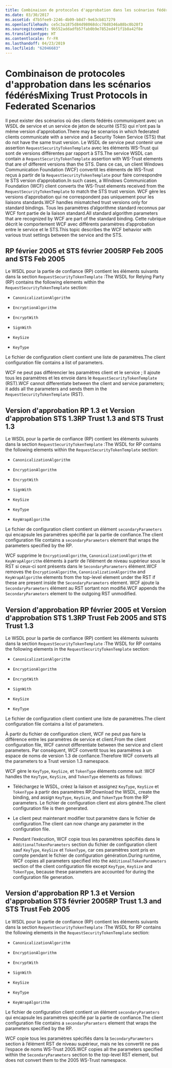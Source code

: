 ```yaml
---
title: Combinaison de protocoles d'approbation dans les scénarios fédérés
ms.date: 03/30/2017
ms.assetid: d7b5fee9-2246-4b09-b8d7-9e63cb817279
ms.openlocfilehash: ce5c3a1875d84d98068dcc78d8346a88bc0b28f3
ms.sourcegitcommit: 9b552addadfb57fab0b9e7852ed4f1f1b8a42f8e
ms.translationtype: HT
ms.contentlocale: fr-FR
ms.lasthandoff: 04/23/2019
ms.locfileid: "62046683"
---
```

# <a name="mixing-trust-protocols-in-federated-scenarios"></a><span data-ttu-id="3293a-102">Combinaison de protocoles d'approbation dans les scénarios fédérés</span><span class="sxs-lookup"><span data-stu-id="3293a-102">Mixing Trust Protocols in Federated Scenarios</span></span>
<span data-ttu-id="3293a-103">Il peut exister des scénarios où des clients fédérés communiquent avec un WSDL de service et un service de jeton de sécurité (STS) qui n'ont pas la même version d'approbation.</span><span class="sxs-lookup"><span data-stu-id="3293a-103">There may be scenarios in which federated clients communicate with a service and a Security Token Service (STS) that do not have the same trust version.</span></span> <span data-ttu-id="3293a-104">Le WSDL de service peut contenir une assertion `RequestSecurityTokenTemplate` avec les éléments WS-Trust qui sont de versions différentes par rapport à STS.</span><span class="sxs-lookup"><span data-stu-id="3293a-104">The service WSDL can contain a `RequestSecurityTokenTemplate` assertion with WS-Trust elements that are of different versions than the STS.</span></span> <span data-ttu-id="3293a-105">Dans ce cas, un client Windows Communication Foundation (WCF) convertit les éléments de WS-Trust reçus à partir de la `RequestSecurityTokenTemplate` pour faire correspondre le STS version d’approbation.</span><span class="sxs-lookup"><span data-stu-id="3293a-105">In such cases, a Windows Communication Foundation (WCF) client converts the WS-Trust elements received from the `RequestSecurityTokenTemplate` to match the STS trust version.</span></span> <span data-ttu-id="3293a-106">WCF gère les versions d’approbation qui ne correspondent pas uniquement pour les liaisons standards.</span><span class="sxs-lookup"><span data-stu-id="3293a-106">WCF handles mismatched trust versions only for standard bindings.</span></span> <span data-ttu-id="3293a-107">Tous les paramètres d’algorithme standard reconnus par WCF font partie de la liaison standard.</span><span class="sxs-lookup"><span data-stu-id="3293a-107">All standard algorithm parameters that are recognized by WCF are part of the standard binding.</span></span> <span data-ttu-id="3293a-108">Cette rubrique décrit le comportement WCF avec différents paramètres d’approbation entre le service et le STS.</span><span class="sxs-lookup"><span data-stu-id="3293a-108">This topic describes the WCF behavior with various trust settings between the service and the STS.</span></span>  
  
## <a name="rp-feb-2005-and-sts-feb-2005"></a><span data-ttu-id="3293a-109">RP février 2005 et STS février 2005</span><span class="sxs-lookup"><span data-stu-id="3293a-109">RP Feb 2005 and STS Feb 2005</span></span>  
 <span data-ttu-id="3293a-110">Le WSDL pour la partie de confiance (RP) contient les éléments suivants dans la section `RequestSecurityTokenTemplate` :</span><span class="sxs-lookup"><span data-stu-id="3293a-110">The WSDL for Relying Party (RP) contains the following elements within the `RequestSecurityTokenTemplate` section:</span></span>  
  
- `CanonicalizationAlgorithm`  
  
- `EncryptionAlgorithm`  
  
- `EncryptWith`  
  
- `SignWith`  
  
- `KeySize`  
  
- `KeyType`  
  
 <span data-ttu-id="3293a-111">Le fichier de configuration client contient une liste de paramètres.</span><span class="sxs-lookup"><span data-stu-id="3293a-111">The client configuration file contains a list of parameters.</span></span>  
  
 <span data-ttu-id="3293a-112">WCF ne peut pas différencier les paramètres client et le service ; Il ajoute tous les paramètres et les envoie dans le `RequestSecurityTokenTemplate` (RST).</span><span class="sxs-lookup"><span data-stu-id="3293a-112">WCF cannot differentiate between the client and service parameters; it adds all the parameters and sends them in the `RequestSecurityTokenTemplate` (RST).</span></span>  
  
## <a name="rp-trust-13-and-sts-trust-13"></a><span data-ttu-id="3293a-113">Version d'approbation RP 1.3 et Version d'approbation STS 1.3</span><span class="sxs-lookup"><span data-stu-id="3293a-113">RP Trust 1.3 and STS Trust 1.3</span></span>  
 <span data-ttu-id="3293a-114">Le WSDL pour la partie de confiance (RP) contient les éléments suivants dans la section `RequestSecurityTokenTemplate` :</span><span class="sxs-lookup"><span data-stu-id="3293a-114">The WSDL for RP contains the following elements within the `RequestSecurityTokenTemplate` section:</span></span>  
  
- `CanonicalizationAlgorithm`  
  
- `EncryptionAlgorithm`  
  
- `EncryptWith`  
  
- `SignWith`  
  
- `KeySize`  
  
- `KeyType`  
  
- `KeyWrapAlgorithm`  
  
 <span data-ttu-id="3293a-115">Le fichier de configuration client contient un élément `secondaryParameters` qui encapsule les paramètres spécifié par la partie de confiance.</span><span class="sxs-lookup"><span data-stu-id="3293a-115">The client configuration file contains a `secondaryParameters` element that wraps the parameters specified by the RP.</span></span>  
  
 <span data-ttu-id="3293a-116">WCF supprime le `EncryptionAlgorithm`, `CanonicalizationAlgorithm` et `KeyWrapAlgorithm` éléments à partir de l’élément de niveau supérieur sous le RST si ceux-ci sont présents dans le `SecondaryParameters` élément.</span><span class="sxs-lookup"><span data-stu-id="3293a-116">WCF removes the `EncryptionAlgorithm`, `CanonicalizationAlgorithm` and `KeyWrapAlgorithm` elements from the top-level element under the RST if these are present inside the `SecondaryParameters` element.</span></span> <span data-ttu-id="3293a-117">WCF ajoute la `SecondaryParameters` élément au RST sortant non modifié.</span><span class="sxs-lookup"><span data-stu-id="3293a-117">WCF appends the `SecondaryParameters` element to the outgoing RST unmodified.</span></span>  
  
## <a name="rp-trust-feb-2005-and-sts-trust-13"></a><span data-ttu-id="3293a-118">Version d'approbation RP février 2005 et Version d'approbation STS 1.3</span><span class="sxs-lookup"><span data-stu-id="3293a-118">RP Trust Feb 2005 and STS Trust 1.3</span></span>  
 <span data-ttu-id="3293a-119">Le WSDL pour la partie de confiance (RP) contient les éléments suivants dans la section `RequestSecurityTokenTemplate` :</span><span class="sxs-lookup"><span data-stu-id="3293a-119">The WSDL for RP contains the following elements in the `RequestSecurityTokenTemplate` section:</span></span>  
  
- `CanonicalizationAlgorithm`  
  
- `EncryptionAlgorithm`  
  
- `EncryptWith`  
  
- `SignWith`  
  
- `KeySize`  
  
- `KeyType`  
  
 <span data-ttu-id="3293a-120">Le fichier de configuration client contient une liste de paramètres.</span><span class="sxs-lookup"><span data-stu-id="3293a-120">The client configuration file contains a list of parameters.</span></span>  
  
 <span data-ttu-id="3293a-121">À partir du fichier de configuration client, WCF ne peut pas faire la différence entre les paramètres de service et client.</span><span class="sxs-lookup"><span data-stu-id="3293a-121">From the client configuration file, WCF cannot differentiate between the service and client parameters.</span></span> <span data-ttu-id="3293a-122">Par conséquent, WCF convertit tous les paramètres à un espace de noms de version 1.3 de confiance.</span><span class="sxs-lookup"><span data-stu-id="3293a-122">Therefore WCF converts all the parameters to a Trust version 1.3 namespace.</span></span>  
  
 <span data-ttu-id="3293a-123">WCF gère le `KeyType`, `KeySize`, et `TokenType` éléments comme suit :</span><span class="sxs-lookup"><span data-stu-id="3293a-123">WCF handles the `KeyType`, `KeySize`, and `TokenType` elements as follows:</span></span>  
  
- <span data-ttu-id="3293a-124">Téléchargez le WSDL, créez la liaison et assignez `KeyType`, `KeySize` et `TokenType` à partir des paramètres RP.</span><span class="sxs-lookup"><span data-stu-id="3293a-124">Download the WSDL, create the binding, and assign `KeyType`, `KeySize`, and `TokenType` from the RP parameters.</span></span> <span data-ttu-id="3293a-125">Le fichier de configuration client est alors généré.</span><span class="sxs-lookup"><span data-stu-id="3293a-125">The client configuration file is then generated.</span></span>  
  
- <span data-ttu-id="3293a-126">Le client peut maintenant modifier tout paramètre dans le fichier de configuration.</span><span class="sxs-lookup"><span data-stu-id="3293a-126">The client can now change any parameter in the configuration file.</span></span>  
  
- <span data-ttu-id="3293a-127">Pendant l’exécution, WCF copie tous les paramètres spécifiés dans le `AdditionalTokenParameters` section du fichier de configuration client sauf `KeyType`, `KeySize` et `TokenType`, car ces paramètres sont pris en compte pendant le fichier de configuration génération.</span><span class="sxs-lookup"><span data-stu-id="3293a-127">During runtime, WCF copies all parameters specified into the `AdditionalTokenParameters` section of the client configuration file except `KeyType`, `KeySize` and `TokenType`, because these parameters are accounted for during the configuration file generation.</span></span>  
  
## <a name="rp-trust-13-and-sts-trust-feb-2005"></a><span data-ttu-id="3293a-128">Version d'approbation RP 1.3 et Version d'approbation STS février 2005</span><span class="sxs-lookup"><span data-stu-id="3293a-128">RP Trust 1.3 and STS Trust Feb 2005</span></span>  
 <span data-ttu-id="3293a-129">Le WSDL pour la partie de confiance (RP) contient les éléments suivants dans la section `RequestSecurityTokenTemplate` :</span><span class="sxs-lookup"><span data-stu-id="3293a-129">The WSDL for RP contains the following elements in the `RequestSecurityTokenTemplate` section:</span></span>  
  
- `CanonicalizationAlgorithm`  
  
- `EncryptionAlgorithm`  
  
- `EncryptWith`  
  
- `SignWith`  
  
- `KeySize`  
  
- `KeyType`  
  
- `KeyWrapAlgorithm`  
  
 <span data-ttu-id="3293a-130">Le fichier de configuration client contient un élément `secondaryParamters` qui encapsule les paramètres spécifié par la partie de confiance.</span><span class="sxs-lookup"><span data-stu-id="3293a-130">The client configuration file contains a `secondaryParamters` element that wraps the parameters specified by the RP.</span></span>  
  
 <span data-ttu-id="3293a-131">WCF copie tous les paramètres spécifiés dans la `SecondaryParameters` section à l’élément RST de niveau supérieur, mais ne les convertit ne pas l’espace de noms WS-Trust 2005.</span><span class="sxs-lookup"><span data-stu-id="3293a-131">WCF copies all the parameters specified within the `SecondaryParameters` section to the top-level RST element, but does not convert them to the 2005 WS-Trust namespace.</span></span>
